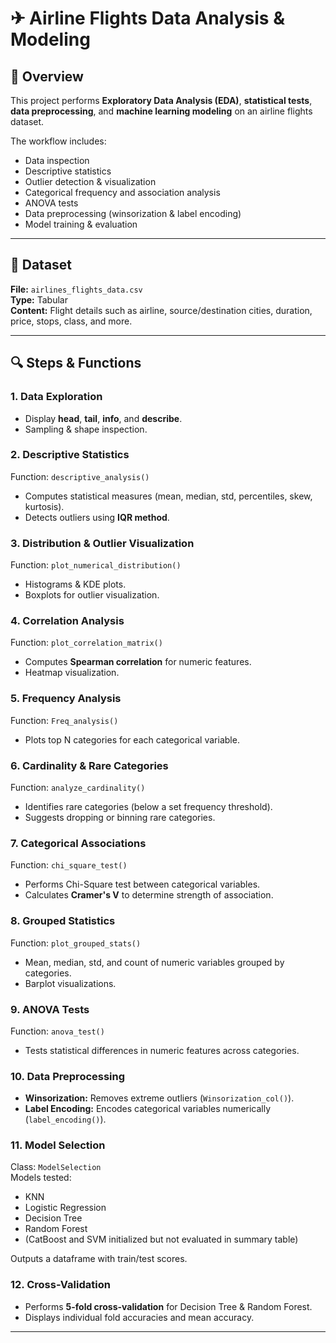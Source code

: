 ﻿# ✈ Airline Flights Data Analysis & Modeling

## 📌 Overview
This project performs **Exploratory Data Analysis (EDA)**, **statistical tests**, **data preprocessing**, and **machine learning modeling** on an airline flights dataset.

The workflow includes:
- Data inspection
- Descriptive statistics
- Outlier detection & visualization
- Categorical frequency and association analysis
- ANOVA tests
- Data preprocessing (winsorization & label encoding)
- Model training & evaluation

---

## 📂 Dataset
**File:** `airlines_flights_data.csv`  
**Type:** Tabular  
**Content:** Flight details such as airline, source/destination cities, duration, price, stops, class, and more.

---

## 🔍 Steps & Functions

### **1. Data Exploration**
- Display **head**, **tail**, **info**, and **describe**.
- Sampling & shape inspection.

### **2. Descriptive Statistics**
Function: `descriptive_analysis()`  
- Computes statistical measures (mean, median, std, percentiles, skew, kurtosis).
- Detects outliers using **IQR method**.

### **3. Distribution & Outlier Visualization**
Function: `plot_numerical_distribution()`  
- Histograms & KDE plots.
- Boxplots for outlier visualization.

### **4. Correlation Analysis**
Function: `plot_correlation_matrix()`  
- Computes **Spearman correlation** for numeric features.
- Heatmap visualization.

### **5. Frequency Analysis**
Function: `Freq_analysis()`  
- Plots top N categories for each categorical variable.

### **6. Cardinality & Rare Categories**
Function: `analyze_cardinality()`  
- Identifies rare categories (below a set frequency threshold).
- Suggests dropping or binning rare categories.

### **7. Categorical Associations**
Function: `chi_square_test()`  
- Performs Chi-Square test between categorical variables.
- Calculates **Cramer's V** to determine strength of association.

### **8. Grouped Statistics**
Function: `plot_grouped_stats()`  
- Mean, median, std, and count of numeric variables grouped by categories.
- Barplot visualizations.

### **9. ANOVA Tests**
Function: `anova_test()`  
- Tests statistical differences in numeric features across categories.

### **10. Data Preprocessing**
- **Winsorization:** Removes extreme outliers (`Winsorization_col()`).
- **Label Encoding:** Encodes categorical variables numerically (`label_encoding()`).

### **11. Model Selection**
Class: `ModelSelection`  
Models tested:
- KNN  
- Logistic Regression  
- Decision Tree  
- Random Forest  
- (CatBoost and SVM initialized but not evaluated in summary table)

Outputs a dataframe with train/test scores.

### **12. Cross-Validation**
- Performs **5-fold cross-validation** for Decision Tree & Random Forest.
- Displays individual fold accuracies and mean accuracy.

---


